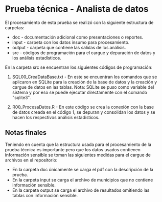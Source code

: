 # Prueba técnica - Analista de datos
El procesamiento de esta prueba se realizó con la siguiente estructura de carpetas:

* doc - documentación adicional como presentaciones o reportes.
* input - carpeta con los datos insumo para procesamiento.
* output - carpeta que contiene las salidas de los análisis.
* src - códigos de programación para el cargue y depuración de datos y los análisis estadísticos.

En la carpeta src se encuentran los siguientes códigos de programación:

1. SQL00_CreaDataBase.txt - En este se encuentran los comandos que se aplicaron en SQLite para la creación de la base de datos y la creación y cargue de datos en las tablas.
Nota: SQLite se puso como variable del sistema y por eso se puede ejecutar directamente con el comando "sqlite3".
  
2. R00_ProcesaDatos.R - En este código se crea la conexión con la base de datos creada en el código 1, se depuran y consolidan los datos y se hacen los respectivos análisis estadísticos.

## Notas finales
Teniendo en cuenta que la estructura usada para el procesamiento de la prueba técnica es importante pero que los datos usados contienen información sensible se toman las siguientes medidas para el cargue de archivos en el repositorio:
* En la carpeta doc únicamente se carga el pdf con la descripción de la prueba.
* En la carpeta input se carga el archivo de municipios que no contiene información sensible.
* En la carpeta output se carga el archivo de resultados omitiendo las tablas con información sensible.
